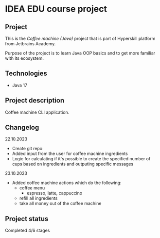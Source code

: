 # IDEA EDU course project

## Project
This is the *Coffee machine (Java)* project that is part of Hyperskill platform from Jetbrains Academy.

Purpose of the project is to learn Java OOP basics and to get more familiar with its ecosystem.

## Technologies

- Java 17

## Project description
Coffee machine CLI application.

## Changelog
22.10.2023
- Create git repo
- Added input from the user for coffee machine ingredients
- Logic for calculating if it's possible to create the specified number of cups based on ingredients and outputing specific messages

23.10.2023
- Added coffee machine actions which do the following:
  - coffee menu
    - espresso, latte, cappuccino
  - refill all ingredients
  - take all money out of the coffee machine

## Project status

Completed 4/6 stages